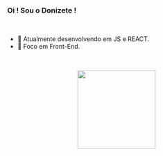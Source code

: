 ### Oi ! Sou o Donizete !

<br>

-  🌱 Atualmente desenvolvendo em JS e REACT.
-  💪 Foco em Front-End.

##

<br>

<div align="center">
  <a href="https://github.com/fedonizete">
  <img height="180em" src="https://github-readme-stats.vercel.app/api/top-langs/?username=fedonizete&layout=compact&langs_count=7&theme=dark"/>
</div>
